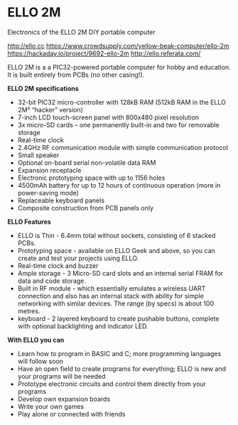 # ELLO 2M
Electronics of the ELLO 2M DIY portable computer

http://ello.cc
https://www.crowdsupply.com/yellow-beak-computer/ello-2m
https://hackaday.io/project/9692-ello-2m
http://ello.referata.com/

ELLO 2M is a a PIC32-powered portable computer for hobby and education. It is built entirely from PCBs (no other casing!).

**ELLO 2M specifications**
* 32-bit PIC32 micro-controller with 128kB RAM (512kB RAM in the ELLO 2M² “hacker” version)
* 7-inch LCD touch-screen panel with 800x480 pixel resolution
* 3x micro-SD cards – one permanently built-in and two for removable storage
* Real-time clock
* 2.4GHz RF communication module with simple communication protocol
* Small speaker
* Optional on-board serial non-volatile data RAM
* Expansion receptacle
* Electronic prototyping space with up to 1156 holes
* 4500mAh battery for up to 12 hours of continuous operation (more in power-saving mode)
* Replaceable keyboard panels
* Composite construction from PCB panels only

**ELLO Features**
* ELLO is Thin - 6.4mm total without sockets, consisting of 6 stacked PCBs.
* Prototyping space - available on ELLO Geek and above, so you can create and test your projects using ELLO. 
* Real-time clock and buzzer
* Ample storage - 3 Micro-SD card slots and an internal serial FRAM for data and code storage.
* Built in RF module - which essentially emulates a wireless UART connection and also has an internal stack with ability for simple networking with similar devices. The range (by specs) is about 100 metres.
* keyboard - 2 layered keyboard to create pushable buttons, complete with optional backlighting and indicator LED.

**With ELLO you can**
* Learn how to program in BASIC and C; more programming languages will follow soon
* Have an open field to create programs for everything; ELLO is new and your programs will be needed
* Prototype electronic circuits and control them directly from your programs
* Develop own expansion boards
* Write your own games
* Play alone or connected with friends

